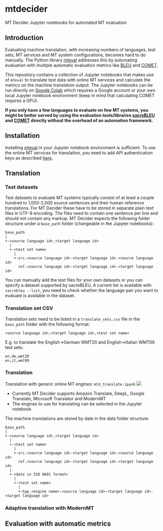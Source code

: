 # mtdecider
MT Decider Jupyter notebooks for automated MT evaluation

## Introduction
Evaluating machine translation, with increasing numbers of languages, test sets, MT services and MT system configurations, becomes hard to do manually. The Python library [mteval](https://pypi.org/project/mteval/) addresses this by automating evaluation with multiple automatic evaluation metrics like [BLEU](https://github.com/mjpost/sacrebleu) and [COMET](https://github.com/Unbabel/COMET).

This repository contains a collection of Jupyter notebooks that makes use of `mteval` to translate test data with online MT services and calculate the metrics on the machine translation output. The Jupyter notebooks can be run directly on [Google Colab](https://colab.research.google.com/) which requires a Google account or your own local Jupyter notebook environment (keep in mind that  calculating COMET requires a GPU).

**If you only have a few languages to evaluate on few MT systems, you might be better served by using the evaluation tools/libraries [sacreBLEU](https://github.com/mjpost/sacrebleu) and [COMET](https://github.com/Unbabel/COMET) directly without the overhead of an automation framework.**

## Installation
Installing [mteval](https://pypi.org/project/mteval/) in your Jupyter notebook environment is sufficient. To use the online MT services for translation, you need to add API authentication keys as described [here](https://github.com/achimr/mteval#setting-up-cloud-authentication-and-parameters-in-the-environment).

## Translation

### Test datasets
Test datasets to evaluate MT systems typically consist of at least a couple hundred to 1,000-2,000 source sentences and their human reference translations. For MT Decider these have to be stored in separate plain text files in UTF-8 encoding. The files need to contain one sentence per line and should not contain any markup. MT Decider expects the following folder structure under a `base_path` folder (changeable in the Jupyter notebooks):
```
base_path
|
+-<source language id>_<target language id>
  |
  +-<test set name>
    |
    +-src.<source language id>-<target language id>.<source language id>
      ref.<source language id>-<target language id>.<target language id>
```
You can manually add the test files for your own datasets or you can specify a dataset supported by sacreBLEU. A current list is available with `sacrebleu --list`, you need to check whether the language pair you want to evaluate is available in the dataset.

### Translation set CSV
Translation sets need to be listed in a `translate_sets.csv` file in the `base_path` folder with the following format:
```
<source language id>,<target language id>,<test set name>
```
E.g. to translate the English→German WMT20 and English→Italian WMT09 test sets:
```
en,de,wmt20
en,it,wmt09
```

### Translation
Translation with generic online MT engines: `mtd_translate.ipynb` [![](https://colab.research.google.com/assets/colab-badge.svg)](https://colab.research.google.com/github/achimr/mtdecider/blob/main/nbs/mtd_translate.ipynb)
* Currently MT Decider supports Amazon Translate, DeepL, Google Translate, Microsoft Translator and ModernMT
* The engines to use for translating can be selected in the Jupyter notebook

The machine translations are stored by date in the data folder structure:
```
base_path
|
+-<source language id>_<target language id>
  |
  +-<test set name>
    |
    +-src.<source language id>-<target language id>.<source language id>
      ref.<source language id>-<target language id>.<target language id>
  |
  +-<date in ISO 8601 format>
    |
    +-<test set name>
      |
      +-hyp_<engine name>.<source language id>-<target language id>.<target language id>
```

### Adaptive translation with ModernMT
## Evaluation with automatic metrics
